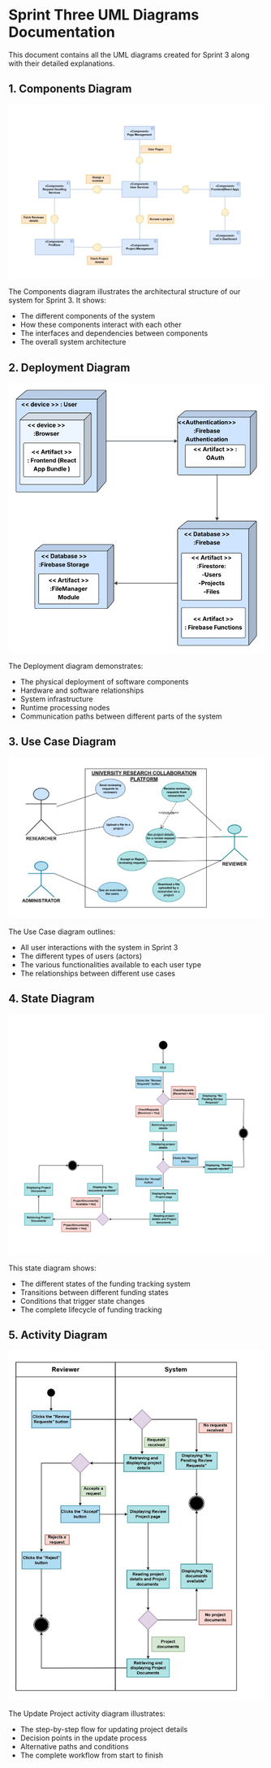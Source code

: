 # Sprint Three UML Diagrams Documentation

This document contains all the UML diagrams created for Sprint 3 along with their detailed explanations.

## 1. Components Diagram
![Components Diagram](./Components%20diagram.drawio.png)

The Components diagram illustrates the architectural structure of our system for Sprint 3. It shows:
- The different components of the system
- How these components interact with each other
- The interfaces and dependencies between components
- The overall system architecture

## 2. Deployment Diagram
![Deployment Diagram](./DeploymentDiagram%20(1).png)

The Deployment diagram demonstrates:
- The physical deployment of software components
- Hardware and software relationships
- System infrastructure
- Runtime processing nodes
- Communication paths between different parts of the system

## 3. Use Case Diagram
![Use Case Diagram](./Sprint3UseCases.drawio.png)

The Use Case diagram outlines:
- All user interactions with the system in Sprint 3
- The different types of users (actors)
- The various functionalities available to each user type
- The relationships between different use cases

## 4. State Diagram
![Track Funding Diagram](./StateDiagramUserStory2.drawio.png)

This state diagram shows:
- The different states of the funding tracking system
- Transitions between different funding states
- Conditions that trigger state changes
- The complete lifecycle of funding tracking

## 5. Activity Diagram
![Update Project Diagram](./ReviewerRequestActivityDiagram.jpg)

The Update Project activity diagram illustrates:
- The step-by-step flow for updating project details
- Decision points in the update process
- Alternative paths and conditions
- The complete workflow from start to finish

